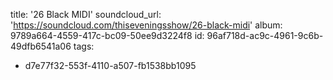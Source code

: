 title: '26 Black MIDI'
soundcloud_url: 'https://soundcloud.com/thiseveningsshow/26-black-midi'
album: 9789a664-4559-417c-bc09-50ee9d3224f8
id: 96af718d-ac9c-4961-9c6b-49dfb6541a06
tags:
  - d7e77f32-553f-4110-a507-fb1538bb1095
